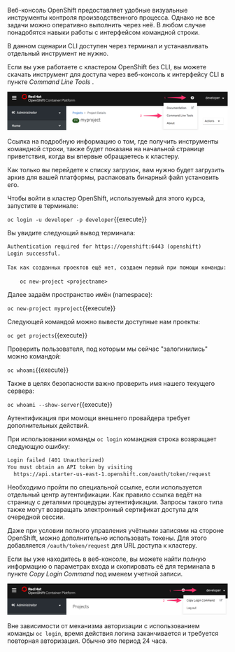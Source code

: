 Веб-консоль OpenShift предоставляет удобные визуальные инструменты контроля производственного процесса. Однако не все задачи можно оперативно выполнить через неё. В любом случае понадобятся навыки работы с интерфейсом командной строки.

В данном сценарии CLI доступен через терминал и устанавливать отдельный инструмент не нужно.

Если вы уже работаете с кластером OpenShift без CLI, вы можете скачать инструмент для доступа через веб-консоль к интерфейсу CLI в пункте _Command Line Tools_ .

![Command Line Tools](../../assets/introduction/cluster-access-44/02-command-line-tools.png)

Ссылка на подробную информацию о том, где получить инструменты командной строки, также будет показана на начальной странице приветствия, когда вы впервые обращаетесь к кластеру.

Как только вы перейдете к списку загрузок, вам нужно будет загрузить архив для вашей платформы, распаковать бинарный файл установить его.

Чтобы войти в кластер OpenShift, используемый для этого курса, запустите в терминале:

``oc login -u developer -p developer``{{execute}}

Вы увидите следующий вывод терминала:

```
Authentication required for https://openshift:6443 (openshift)
Login successful.

Так как созданных проектов ещё нет, создаем первый при помощи команды:

    oc new-project <projectname>
```
Далее задаём пространство имён (namespace):

``oc new-project myproject``{{execute}}

Следующей командой можно вывести доступные нам проекты:

``oc get projects``{{execute}}

Проверить пользователя, под которым мы сейчас "залогинились" можно командой:

``oc whoami``{{execute}}

Также в целях безопасности важно проверить имя нашего текущего сервера:

``oc whoami --show-server``{{execute}}

Аутентификация при момощи внешнего провайдера требует дополнительных действий.

При использовании команды ``oc login`` командная строка возвращает следующую ошибку:

```
Login failed (401 Unauthorized)
You must obtain an API token by visiting
  https://api.starter-us-east-1.openshift.com/oauth/token/request
```

Необходимо пройти по специальной ссылке, если используется отдельный центр аутентификации. Как правило ссылка ведёт на страницу с деталями процедуры аутентификации. Запросы такого типа также могут возвращать электронный сертификат доступа для очередной сессии.

Даже при условии полного управления учётными записями на стороне OpenShift, можно дополнительно использовать токены. Для этого добавляется ``/oauth/token/request`` для URL доступа к кластеру.

Если вы уже находитесь в веб-консоле, вы можете найти полную информацию о параметрах входа и скопировать её для терминала в пункте _Copy Login Command_ под именем учетной записи.

 ![Request Access Token](../../assets/introduction/cluster-access-44/02-login-access-token.png)

Вне зависимости от механизма авторизации с использованием команды ``oc login``, время действия логина заканчивается и требуется повторная авторизация. Обычно это период 24 часа.
